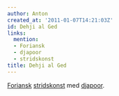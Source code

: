 ```yaml
---
author: Anton
created_at: '2011-01-07T14:21:03Z'
id: Dehji al Ged
links:
  mention:
  - Foriansk
  - djapoor
  - stridskonst
title: Dehji al Ged
---
```


[Foriansk][] [stridskonst] med [djapoor].

  [Foriansk]: Foriansk
  [stridskonst]: stridskonst
  [djapoor]: djapoor
